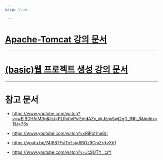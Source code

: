 ```yaml
---
marp: true

---
```

# [Apache-Tomcat 강의 문서](./Apache-Tomcat.md)

---
# [(basic)웹 프로젝트 생성 강의 문서](./Basic.md) 

---
# 참고 문서 
- https://www.youtube.com/watch?v=wEIBDHfoMBg&list=PLRx0vPvlEmdAZv_okJzox5wj2gG_fNh_6&index=1&t=73s
- https://www.youtube.com/watch?v=RiPot1ne8rI
- https://youtu.be/74I687FsITo?si=6BOz9CmZrrtvXtj1

- https://www.youtube.com/watch?v=Jc9UTY_lcrY
